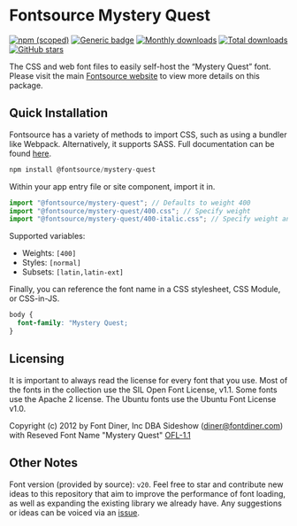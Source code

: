 # Fontsource Mystery Quest

[![npm (scoped)](https://img.shields.io/npm/v/@fontsource/mystery-quest?color=brightgreen)](https://www.npmjs.com/package/@fontsource/mystery-quest) [![Generic badge](https://img.shields.io/badge/fontsource-passing-brightgreen)](https://github.com/fontsource/fontsource) [![Monthly downloads](https://badgen.net/npm/dm/@fontsource/mystery-quest)](https://github.com/fontsource/fontsource) [![Total downloads](https://badgen.net/npm/dt/@fontsource/mystery-quest)](https://github.com/fontsource/fontsource) [![GitHub stars](https://img.shields.io/github/stars/fontsource/fontsource.svg?style=social&label=Star)](https://github.com/fontsource/fontsource/stargazers)

The CSS and web font files to easily self-host the “Mystery Quest” font. Please visit the main [Fontsource website](https://fontsource.org/fonts/mystery-quest) to view more details on this package.

## Quick Installation

Fontsource has a variety of methods to import CSS, such as using a bundler like Webpack. Alternatively, it supports SASS. Full documentation can be found [here](https://fontsource.org/docs/introduction).

```javascript
npm install @fontsource/mystery-quest
```

Within your app entry file or site component, import it in.

```javascript
import "@fontsource/mystery-quest"; // Defaults to weight 400
import "@fontsource/mystery-quest/400.css"; // Specify weight
import "@fontsource/mystery-quest/400-italic.css"; // Specify weight and style

```

Supported variables:
- Weights: `[400]`
- Styles: `[normal]`
- Subsets: `[latin,latin-ext]`

Finally, you can reference the font name in a CSS stylesheet, CSS Module, or CSS-in-JS.

```css
body {
  font-family: "Mystery Quest;
}
```

## Licensing
It is important to always read the license for every font that you use.
Most of the fonts in the collection use the SIL Open Font License, v1.1. Some fonts use the Apache 2 license. The Ubuntu fonts use the Ubuntu Font License v1.0.

Copyright (c) 2012 by Font Diner, Inc DBA Sideshow (diner@fontdiner.com) with Reseved Font Name "Mystery Quest"
[OFL-1.1](http://scripts.sil.org/OFL)

## Other Notes
Font version (provided by source): `v20`.
Feel free to star and contribute new ideas to this repository that aim to improve the performance of font loading, as well as expanding the existing library we already have. Any suggestions or ideas can be voiced via an [issue](https://github.com/fontsource/fontsource/issues).
